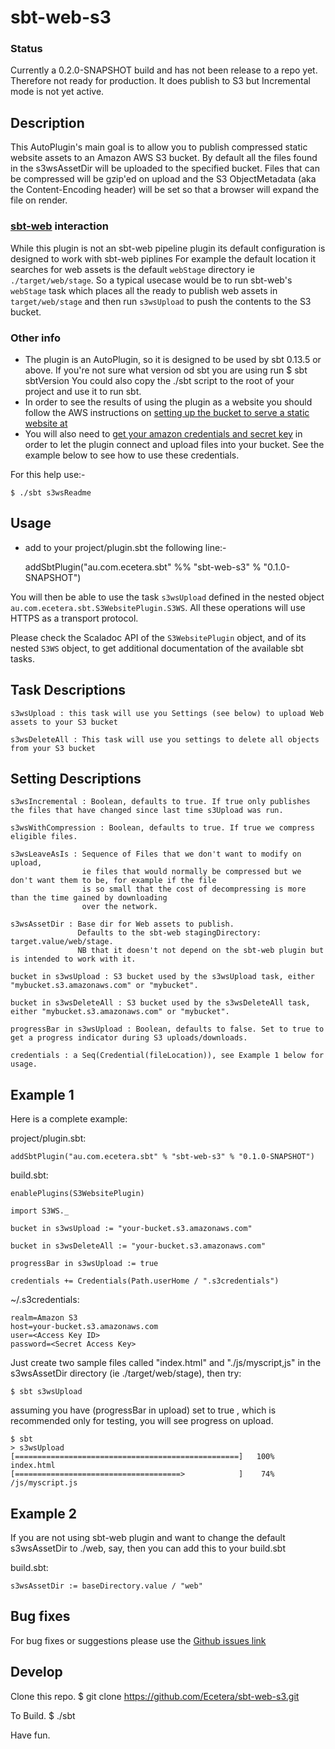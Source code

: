 [//]: # (This is the README.md file for au.com.ecetera.sbt sbt-web-s3 plugin)

# sbt-web-s3

### Status
Currently a 0.2.0-SNAPSHOT build and has not been release to a repo yet.
Therefore not ready for production.
It does publish to S3 but Incremental mode is not yet active.

## Description

This AutoPlugin's main goal is to allow you to publish compressed static website assets to an Amazon AWS S3 bucket.
By default all the files found in the s3wsAssetDir will be uploaded to the specified bucket. Files that can
be compressed will be gzip'ed on upload and the S3 ObjectMetadata (aka the Content-Encoding header) will be set
so that a browser will expand the file on render.

### [sbt-web](https://github.com/sbt/sbt-web) interaction
While this plugin is not an sbt-web pipeline plugin its default configuration is designed to work with sbt-web piplines
For example the default location it searches for web assets is the default `webStage` directory ie `./target/web/stage`.
So a typical usecase would be to run sbt-web's `webStage` task which places all the ready to publish web assets in `target/web/stage`
and then run `s3wsUpload` to push the contents to the S3 bucket.

### Other info
* The plugin is an AutoPlugin, so it is designed to be used by sbt 0.13.5 or above. If you're not sure what version od sbt you are using
 run
    $ sbt sbtVersion
 You could also copy the ./sbt script to the root of your project and use it to run sbt.
* In order to see the results of using the plugin as a website you should follow the AWS instructions on
[setting up the bucket to serve a static website at](http://docs.aws.amazon.com/AmazonS3/latest/dev/WebsiteHosting.html)
* You will also need to [get your amazon credentials and secret key](http://docs.aws.amazon.com/AWSSimpleQueueService/latest/SQSGettingStartedGuide/AWSCredentials.html)
 in order to let the plugin connect and upload files into your bucket. See the example below to see how to use these credentials.

For this help use:-

    $ ./sbt s3wsReadme

## Usage

* add to your project/plugin.sbt the following line:-

    addSbtPlugin("au.com.ecetera.sbt" %% "sbt-web-s3" % "0.1.0-SNAPSHOT")

You will then be able to use the task `s3wsUpload` defined
in the nested object `au.com.ecetera.sbt.S3WebsitePlugin.S3WS`.
All these operations will use HTTPS as a transport protocol.

Please check the Scaladoc API of the `S3WebsitePlugin` object, and of its nested `S3WS` object,
to get additional documentation of the available sbt tasks.

## Task Descriptions
    s3wsUpload : this task will use you Settings (see below) to upload Web assets to your S3 bucket

    s3wsDeleteAll : This task will use you settings to delete all objects from your S3 bucket

## Setting Descriptions

    s3wsIncremental : Boolean, defaults to true. If true only publishes the files that have changed since last time s3Upload was run.

    s3wsWithCompression : Boolean, defaults to true. If true we compress eligible files.

    s3wsLeaveAsIs : Sequence of Files that we don't want to modify on upload,
                    ie files that would normally be compressed but we don't want them to be, for example if the file
                    is so small that the cost of decompressing is more than the time gained by downloading
                    over the network.

    s3wsAssetDir : Base dir for Web assets to publish.
                   Defaults to the sbt-web stagingDirectory: target.value/web/stage.
                   NB that it doesn't not depend on the sbt-web plugin but is intended to work with it.

    bucket in s3wsUpload : S3 bucket used by the s3wsUpload task, either "mybucket.s3.amazonaws.com" or "mybucket".

    bucket in s3wsDeleteAll : S3 bucket used by the s3wsDeleteAll task, either "mybucket.s3.amazonaws.com" or "mybucket".

    progressBar in s3wsUpload : Boolean, defaults to false. Set to true to get a progress indicator during S3 uploads/downloads.

    credentials : a Seq(Credential(fileLocation)), see Example 1 below for usage.


## Example 1

Here is a complete example:

project/plugin.sbt:

    addSbtPlugin("au.com.ecetera.sbt" % "sbt-web-s3" % "0.1.0-SNAPSHOT")

build.sbt:

    enablePlugins(S3WebsitePlugin)

    import S3WS._

    bucket in s3wsUpload := "your-bucket.s3.amazonaws.com"

    bucket in s3wsDeleteAll := "your-bucket.s3.amazonaws.com"

    progressBar in s3wsUpload := true

    credentials += Credentials(Path.userHome / ".s3credentials")

~/.s3credentials:

    realm=Amazon S3
    host=your-bucket.s3.amazonaws.com
    user=<Access Key ID>
    password=<Secret Access Key>

Just create two sample files called "index.html" and "./js/myscript,js" in the s3wsAssetDir directory (ie ./target/web/stage), then try:

    $ sbt s3wsUpload

assuming you have (progressBar in upload) set to true , which is recommended only for testing, you will see progress
on upload.

    $ sbt
    > s3wsUpload
    [==================================================]   100%   index.html
    [=====================================>            ]    74%   /js/myscript.js

## Example 2
If you are not using sbt-web plugin and want to change the default s3wsAssetDir to ./web, say, then you can add this to your build.sbt

build.sbt:

    s3wsAssetDir := baseDirectory.value / "web"


## Bug fixes
For bug fixes or suggestions please use the [Github issues link](https://github.com/Ecetera/sbt-web-s3/issues)

## Develop
Clone this repo.
    $ git clone https://github.com/Ecetera/sbt-web-s3.git

To Build.
    $ ./sbt

Have fun.

